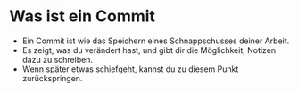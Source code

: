 # Was ist ein Commit

- Ein Commit ist wie das Speichern eines Schnappschusses deiner Arbeit.  
- Es zeigt, was du verändert hast, und gibt dir die Möglichkeit, Notizen dazu zu schreiben.  
- Wenn später etwas schiefgeht, kannst du zu diesem Punkt zurückspringen.
